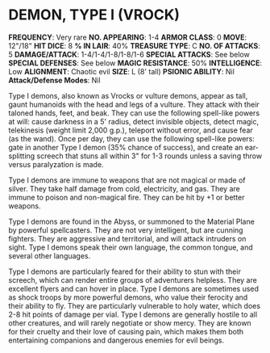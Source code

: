 # DEMON, TYPE I (VROCK)

**FREQUENCY**: Very rare
**NO. APPEARING**: 1-4
**ARMOR CLASS**: 0
**MOVE**: 12"/18"
**HIT DICE**: 8
**% IN LAIR**: 40%
**TREASURE TYPE**: C
**NO. OF ATTACKS**: 5
**DAMAGE/ATTACK**: 1-4/1-4/1-8/1-8/1-6
**SPECIAL ATTACKS**: See below
**SPECIAL DEFENSES**: See below
**MAGIC RESISTANCE**: 50%
**INTELLIGENCE**: Low
**ALIGNMENT**: Chaotic evil
**SIZE**: L (8' tall)
**PSIONIC ABILITY**: Nil
**Attack/Defense Modes**: Nil

Type I demons, also known as Vrocks or vulture demons, appear as tall, gaunt humanoids with the head and legs of a vulture. They attack with their taloned hands, feet, and beak. They can use the following spell-like powers at will: cause darkness in a 5' radius, detect invisible objects, detect magic, telekinesis (weight limit 2,000 g.p.), teleport without error, and cause fear (as the wand). Once per day, they can use the following spell-like powers: gate in another Type I demon (35% chance of success), and create an ear-splitting screech that stuns all within 3" for 1-3 rounds unless a saving throw versus paralyzation is made.

Type I demons are immune to weapons that are not magical or made of silver. They take half damage from cold, electricity, and gas. They are immune to poison and non-magical fire. They can be hit by +1 or better weapons.

Type I demons are found in the Abyss, or summoned to the Material Plane by powerful spellcasters. They are not very intelligent, but are cunning fighters. They are aggressive and territorial, and will attack intruders on sight. Type I demons speak their own language, the common tongue, and several other languages.

Type I demons are particularly feared for their ability to stun with their screech, which can render entire groups of adventurers helpless. They are excellent flyers and can hover in place. Type I demons are sometimes used as shock troops by more powerful demons, who value their ferocity and their ability to fly. They are particularly vulnerable to holy water, which does 2-8 hit points of damage per vial. Type I demons are generally hostile to all other creatures, and will rarely negotiate or show mercy. They are known for their cruelty and their love of causing pain, which makes them both entertaining companions and dangerous enemies for evil beings.
